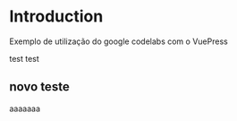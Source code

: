 # Introduction

Exemplo de utilização do google codelabs com o VuePress

<div class="v-application"> 
    <v-btn color="red"> test </v-btn>  
    <v-btn color="info"> test </v-btn>  
</div>

## novo teste 

aaaaaaa